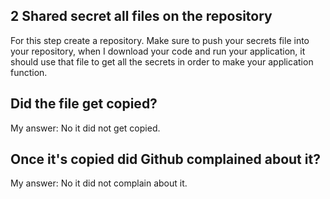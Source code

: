 ## 2 Shared secret all files on the repository

For this step create a repository. Make sure to push your secrets file into your repository, when I download your code and run your application, it should use that file to get all the secrets in order to make your application function. 


## Did the file get copied? 

My answer: No it did not get copied.

## Once it's copied did Github complained about it?

My answer: No it did not complain about it.